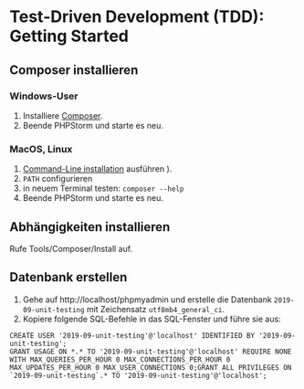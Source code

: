 # Test-Driven Development (TDD): Getting Started
## Composer installieren
### Windows-User
1. Installiere [Composer](https://getcomposer.org/Composer-Setup.exe).
1. Beende PHPStorm und starte es neu.
### MacOS, Linux
1. [Command-Line installation](https://getcomposer.org/download/) ausführen ).
1. `PATH` configurieren
1. in neuem Terminal testen: `composer --help`
1. Beende PHPStorm und starte es neu.
## Abhängigkeiten installieren
Rufe Tools/Composer/Install auf.
## Datenbank erstellen
1. Gehe auf http://localhost/phpmyadmin und erstelle die Datenbank `2019-09-unit-testing` mit Zeichensatz `utf8mb4_general_ci`.
1. Kopiere folgende SQL-Befehle in das SQL-Fenster und führe sie aus:
```
CREATE USER '2019-09-unit-testing'@'localhost' IDENTIFIED BY '2019-09-unit-testing';
GRANT USAGE ON *.* TO '2019-09-unit-testing'@'localhost' REQUIRE NONE WITH MAX_QUERIES_PER_HOUR 0 MAX_CONNECTIONS_PER_HOUR 0 MAX_UPDATES_PER_HOUR 0 MAX_USER_CONNECTIONS 0;GRANT ALL PRIVILEGES ON `2019-09-unit-testing`.* TO '2019-09-unit-testing'@'localhost'; 
```

